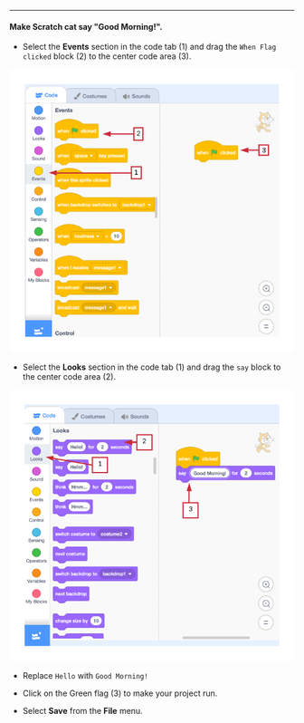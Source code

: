 ------
#### Make Scratch cat say "Good Morning!".

* Select the **Events** section in the code tab (1) and drag the `When Flag clicked` block (2) to the center code area (3).


![.guides/img/whenflagclicked](.guides/img/whenflagclicked.png)



* Select the **Looks** section in the code tab (1) and drag the `say` block to the center code area (2).

![.guides/img/saygoodmorning](.guides/img/saygoodmorning.png)


* Replace `Hello` with `Good Morning!`

* Click on the Green flag (3) to make your project run.

* Select **Save** from the **File** menu.


